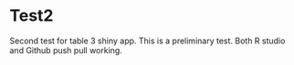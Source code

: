 # Test2
Second test for table 3 shiny app. This is a preliminary test. Both R studio and Github push pull working.
